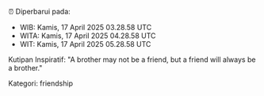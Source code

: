 ⏰ Diperbarui pada:
- WIB: Kamis, 17 April 2025 03.28.58 UTC
- WITA: Kamis, 17 April 2025 04.28.58 UTC
- WIT: Kamis, 17 April 2025 05.28.58 UTC

Kutipan Inspiratif:
"A brother may not be a friend, but a friend will always be a brother."


Kategori: friendship

